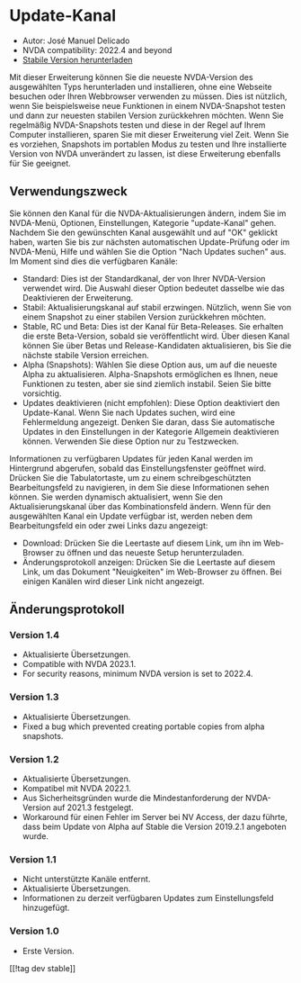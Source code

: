 # Update-Kanal #

* Autor: José Manuel Delicado
* NVDA compatibility: 2022.4 and beyond
* [Stabile Version herunterladen][1]

Mit dieser Erweiterung können Sie die neueste NVDA-Version des ausgewählten
Typs herunterladen und installieren, ohne eine Webseite besuchen oder Ihren
Webbrowser verwenden zu müssen. Dies ist nützlich, wenn Sie beispielsweise
neue Funktionen in einem NVDA-Snapshot testen und dann zur neuesten stabilen
Version zurückkehren möchten. Wenn Sie regelmäßig NVDA-Snapshots testen und
diese in der Regel auf Ihrem Computer installieren, sparen Sie mit dieser
Erweiterung viel Zeit. Wenn Sie es vorziehen, Snapshots im portablen Modus
zu testen und Ihre installierte Version von NVDA unverändert zu lassen, ist
diese Erweiterung ebenfalls für Sie geeignet.

## Verwendungszweck

Sie können den Kanal für die NVDA-Aktualisierungen ändern, indem Sie im
NVDA-Menü, Optionen, Einstellungen, Kategorie "update-Kanal" gehen. Nachdem
Sie den gewünschten Kanal ausgewählt und auf "OK" geklickt haben, warten Sie
bis zur nächsten automatischen Update-Prüfung oder im NVDA-Menü, Hilfe und
wählen Sie die Option "Nach Updates suchen" aus. Im Moment sind dies die
verfügbaren Kanäle:

* Standard: Dies ist der Standardkanal, der von Ihrer NVDA-Version verwendet
  wird. Die Auswahl dieser Option bedeutet dasselbe wie das Deaktivieren der
  Erweiterung.
* Stabil: Aktualisierungskanal auf stabil erzwingen. Nützlich, wenn Sie von
  einem Snapshot zu einer stabilen Version zurückkehren möchten.
* Stable, RC und Beta: Dies ist der Kanal für Beta-Releases. Sie erhalten
  die erste Beta-Version, sobald sie veröffentlicht wird. Über diesen Kanal
  können Sie über Betas und Release-Kandidaten aktualisieren, bis Sie die
  nächste stabile Version erreichen.
* Alpha (Snapshots): Wählen Sie diese Option aus, um auf die neueste Alpha
  zu aktualisieren. Alpha-Snapshots ermöglichen es Ihnen, neue Funktionen zu
  testen, aber sie sind ziemlich instabil. Seien Sie bitte vorsichtig.
* Updates deaktivieren (nicht empfohlen): Diese Option deaktiviert den
  Update-Kanal. Wenn Sie nach Updates suchen, wird eine Fehlermeldung
  angezeigt. Denken Sie daran, dass Sie automatische Updates in den
  Einstellungen in der Kategorie Allgemein deaktivieren können. Verwenden
  Sie diese Option nur zu Testzwecken.

Informationen zu verfügbaren Updates für jeden Kanal werden im Hintergrund
abgerufen, sobald das Einstellungsfenster geöffnet wird. Drücken Sie die
Tabulatortaste, um zu einem schreibgeschützten Bearbeitungsfeld zu
navigieren, in dem Sie diese Informationen sehen können. Sie werden
dynamisch aktualisiert, wenn Sie den Aktualisierungskanal über das
Kombinationsfeld ändern. Wenn für den ausgewählten Kanal ein Update
verfügbar ist, werden neben dem Bearbeitungsfeld ein oder zwei Links dazu
angezeigt:

* Download: Drücken Sie die Leertaste auf diesem Link, um ihn im Web-Browser
  zu öffnen und das neueste Setup herunterzuladen.
* Änderungsprotokoll anzeigen: Drücken Sie die Leertaste auf diesem Link, um
  das Dokument "Neuigkeiten" im Web-Browser zu öffnen. Bei einigen Kanälen
  wird dieser Link nicht angezeigt.

## Änderungsprotokoll

### Version 1.4

* Aktualisierte Übersetzungen.
* Compatible with NVDA 2023.1.
* For security reasons, minimum NVDA version is set to 2022.4.

### Version 1.3

* Aktualisierte Übersetzungen.
* Fixed a bug which prevented creating portable copies from alpha snapshots.

### Version 1.2

* Aktualisierte Übersetzungen.
* Kompatibel mit NVDA 2022.1.
* Aus Sicherheitsgründen wurde die Mindestanforderung der NVDA-Version auf
  2021.3 festgelegt.
* Workaround für einen Fehler im Server bei NV Access, der dazu führte, dass
  beim Update von Alpha auf Stable die Version 2019.2.1 angeboten wurde.

### Version 1.1

* Nicht unterstützte Kanäle entfernt.
* Aktualisierte Übersetzungen.
* Informationen zu derzeit verfügbaren Updates zum Einstellungsfeld
  hinzugefügt.

### Version 1.0

* Erste Version.

[[!tag dev stable]]

[1]: https://addons.nvda-project.org/files/get.php?file=updchannelselect
